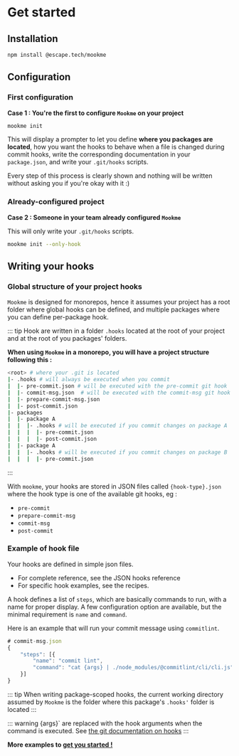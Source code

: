 # Get started

## Installation

```bash
npm install @escape.tech/mookme
```

## Configuration

### First configuration

**Case 1 : You're the first to configure `Mookme` on your project**

```bash
mookme init
```

This will display a prompter to let you define **where you packages are located**, how you want the hooks to behave
when a file is changed during commit hooks, write the corresponding documentation in your `package.json`, and write
your `.git/hooks` scripts.

Every step of this process is clearly shown and nothing will be written without asking you if you're okay with it :)

### Already-configured project

**Case 2 : Someone in your team already configured `Mookme`**

This will only write your `.git/hooks` scripts.

```bash
mookme init --only-hook
```

## Writing your hooks

### Global structure of your project hooks

`Mookme` is designed for monorepos, hence it assumes your project has a root folder where global hooks can be defined,
and multiple packages where you can define per-package hook.

::: tip
Hook are written in a folder `.hooks` located at the root of your project and at the root of you packages' folders.

**When using `Mookme` in a monorepo, you will have a project structure following this :**

```bash
<root> # where your .git is located
|- .hooks # will always be executed when you commit
|  |- pre-commit.json # will be executed with the pre-commit git hook
|  |- commit-msg.json  # will be executed with the commit-msg git hook
|  |- prepare-commit-msg.json
|  |- post-commit.json
|- packages
|  |- package A
|  |  |- .hooks # will be executed if you commit changes on package A
|  |  |  |- pre-commit.json 
|  |  |  |- post-commit.json
|  |- package A
|  |  |- .hooks # will be executed if you commit changes on package B
|  |  |  |- pre-commit.json
```

:::

With `mookme`, your hooks are stored in JSON files called `{hook-type}.json` where the hook type is one of the
available git hooks, eg :

- `pre-commit`
- `prepare-commit-msg`
- `commit-msg`
- `post-commit`

### Example of hook file

Your hooks are defined in simple json files.

- For complete reference, see the JSON hooks reference
- For specific hook examples, see the recipes.

A hook defines a list of `steps`, which are basically commands to run, with a name for proper display. A few
configuration option are available, but the minimal requirement is `name` and `command`.

Here is an example that will run your commit message using `commitlint`.

```js
# commit-msg.json
{
    "steps": [{
        "name": "commit lint",
        "command": "cat {args} | ./node_modules/@commitlint/cli/cli.js"
    }]
}
```

::: tip
When writing package-scoped hooks, the current working directory assumed by `Mookme` is the folder where this
package's `.hooks'` folder is located
:::

::: warning
{args}` are replaced with the hook arguments when the command is executed. See [the  git documentation on hooks](https://git-scm.com/book/en/v2/Customizing-Git-Git-Hooks)
:::

**More examples to [get you started !](./docs/hooks-examples/index.md)**
